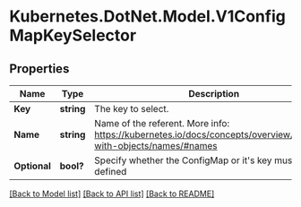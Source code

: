 # Kubernetes.DotNet.Model.V1ConfigMapKeySelector
## Properties

Name | Type | Description | Notes
------------ | ------------- | ------------- | -------------
**Key** | **string** | The key to select. | 
**Name** | **string** | Name of the referent. More info: https://kubernetes.io/docs/concepts/overview/working-with-objects/names/#names | [optional] 
**Optional** | **bool?** | Specify whether the ConfigMap or it&#39;s key must be defined | [optional] 

[[Back to Model list]](../README.md#documentation-for-models) [[Back to API list]](../README.md#documentation-for-api-endpoints) [[Back to README]](../README.md)

